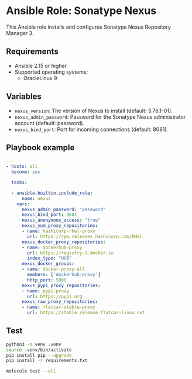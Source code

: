 # Ansible Role: Sonatype Nexus

This Ansible role installs and configures Sonatype Nexus Repository Manager 3.

## Requirements

* Ansible 2.15 or higher
* Supported operating systems:
    * OracleLinux 9

## Variables
* `nexus_version`: The version of Nexus to install (default: 3.76.1-01).
* `nexus_admin_password`: Password for the Sonatype Nexus administrator account (default: password).
* `nexus_bind_port`: Port for incoming connections (default: 8081).

## Playbook example
```yaml
---
- hosts: all
  become: yes

  tasks:

  - ansible.builtin.include_role:
      name: nexus
    vars:
      nexus_admin_password: "password"
      nexus_bind_port: 8081
      nexus_anonymous_access: "true"
      nexus_yum_proxy_repositories:
      - name: hashicorp-rhel-proxy
        url: https://rpm.releases.hashicorp.com/RHEL
      nexus_docker_proxy_repositories:
      - name: dockerhub-proxy
        url: https://registry-1.docker.io 
        index_type: "HUB"
      nexus_docker_groups:
      - name: docker-proxy-all
        members: ['dockerhub-proxy']
        http_port: 5000
      nexus_pypi_proxy_repositories:
      - name: pypi-proxy
        url: https://pypi.org
      nexus_raw_proxy_repositories:
      - name: flatcar-stable-proxy
        url: https://stable.release.flatcar-linux.net

```

## Test
```bash
python3 -m venv .venv
source .venv/bin/activate
pip install pip --upgrade
pip install -r requirements.txt

molecule test --all
```